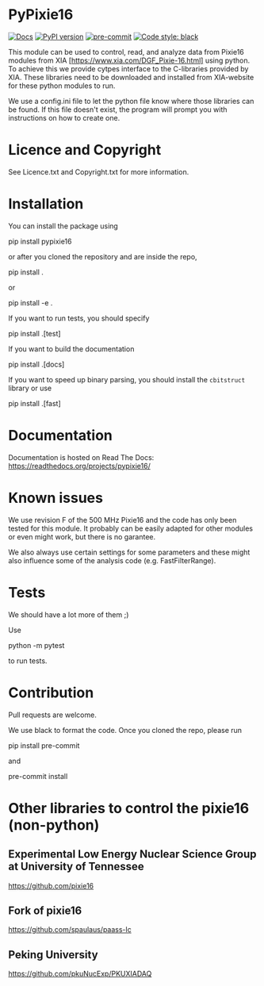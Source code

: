 # PyPixie16

[![Docs](https://readthedocs.org/projects/pypixie16/badge/?version=latest&style=plastic)](https://readthedocs.org/projects/pypixie16)
[![PyPI version](https://badge.fury.io/py/pypixie16.svg)](https://badge.fury.io/py/pypixie16)
[![pre-commit](https://img.shields.io/badge/pre--commit-enabled-brightgreen?logo=pre-commit&logoColor=white)](https://github.com/pre-commit/pre-commit)
[![Code style: black](https://img.shields.io/badge/code%20style-black-000000.svg)](https://github.com/psf/black)


This module can be used to control, read, and analyze data from
Pixie16 modules from XIA [https://www.xia.com/DGF_Pixie-16.html] using python. To achieve this we provide
cytpes interface to the C-libraries provided by XIA. These libraries
need to be downloaded and installed from XIA-website for these python
modules to run.

We use a config.ini file to let the python file know where those
libraries can be found. If this file doesn't exist, the program will
prompt you with instructions on how to create one.

# Licence and Copyright

See Licence.txt and Copyright.txt for more information.

# Installation

You can install the package using

   pip install pypixie16

or after you cloned the repository and are inside the repo,

   pip install .

or

   pip install -e .

If you want to run tests, you should specify

   pip install .[test]

If you want to build the documentation

   pip install .[docs]

If you want to speed up binary parsing, you should install the `cbitstruct` library or use

   pip install .[fast]

# Documentation

Documentation is hosted on Read The Docs: https://readthedocs.org/projects/pypixie16/

# Known issues

We use revision F of the 500 MHz Pixie16 and the code has only been
tested for this module. It probably can be easily adapted for other
modules or even might work, but there is no garantee.

We also always use certain settings for some parameters and these
might also influence some of the analysis code (e.g. FastFilterRange).

# Tests

We should have a lot more of them ;)

Use

   python -m pytest

to run tests.

# Contribution

Pull requests are welcome.

We use black to format the code. Once you cloned the repo, please run

   pip install pre-commit

and

   pre-commit install

# Other libraries to control the pixie16 (non-python)

## Experimental Low Energy Nuclear Science Group at University of Tennessee

https://github.com/pixie16

## Fork of pixie16

https://github.com/spaulaus/paass-lc

## Peking University

https://github.com/pkuNucExp/PKUXIADAQ



